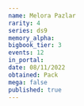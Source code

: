 ```yaml
---
name: Melora Pazlar
rarity: 4
series: ds9
memory_alpha:
bigbook_tier: 3
events: 12
in_portal:
date: 08/11/2022
obtained: Pack
mega: false
published: true
---
```



